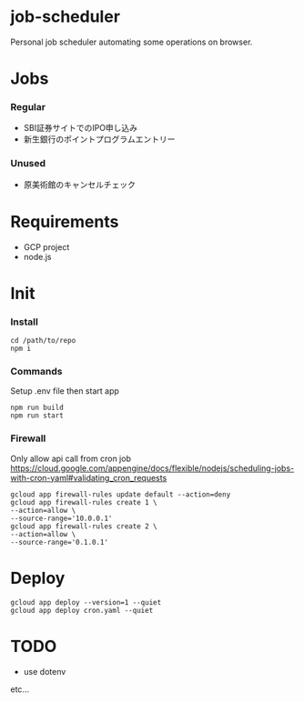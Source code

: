 # job-scheduler

Personal job scheduler automating some operations on browser.

# Jobs

### Regular

- SBI証券サイトでのIPO申し込み
- 新生銀行のポイントプログラムエントリー

### Unused

- 原美術館のキャンセルチェック

# Requirements

- GCP project
- node.js

# Init

### Install

```
cd /path/to/repo
npm i
```

### Commands

Setup .env file then start app

```
npm run build
npm run start
```

### Firewall

Only allow api call from cron job
https://cloud.google.com/appengine/docs/flexible/nodejs/scheduling-jobs-with-cron-yaml#validating_cron_requests

```
gcloud app firewall-rules update default --action=deny
gcloud app firewall-rules create 1 \
--action=allow \
--source-range='10.0.0.1'
gcloud app firewall-rules create 2 \
--action=allow \
--source-range='0.1.0.1'
```

# Deploy

```
gcloud app deploy --version=1 --quiet
gcloud app deploy cron.yaml --quiet
```

# TODO

* use dotenv

etc...
